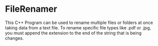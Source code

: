 # FileRenamer
This C++ Program can be used to rename multiple files or folders at once taking data from a text file.
To rename specific file types like .pdf or .jpg, you must append the extension to the end of the string that is being changes.
